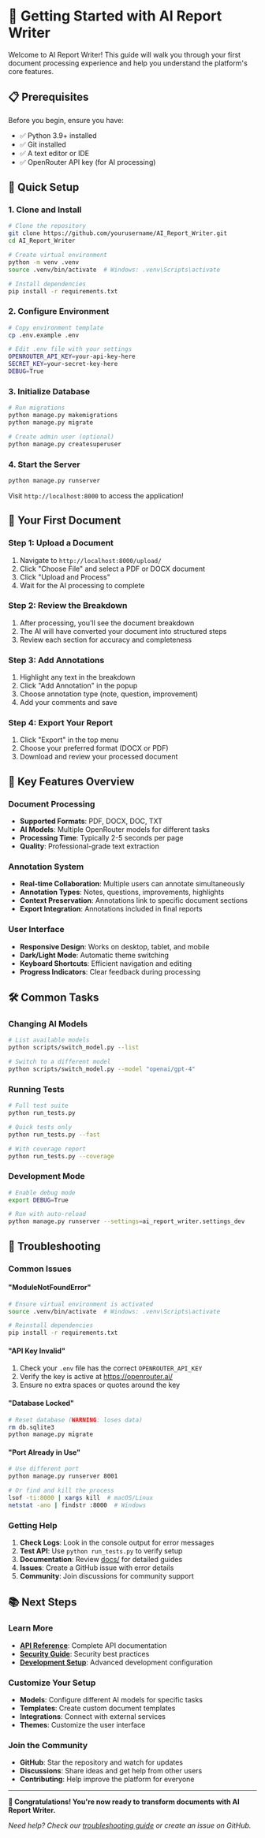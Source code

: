 # 🚀 Getting Started with AI Report Writer

Welcome to AI Report Writer! This guide will walk you through your first document processing experience and help you understand the platform's core features.

## 📋 Prerequisites

Before you begin, ensure you have:
- ✅ Python 3.9+ installed
- ✅ Git installed
- ✅ A text editor or IDE
- ✅ OpenRouter API key (for AI processing)

## 🏁 Quick Setup

### 1. Clone and Install
```bash
# Clone the repository
git clone https://github.com/yourusername/AI_Report_Writer.git
cd AI_Report_Writer

# Create virtual environment
python -m venv .venv
source .venv/bin/activate  # Windows: .venv\Scripts\activate

# Install dependencies
pip install -r requirements.txt
```

### 2. Configure Environment
```bash
# Copy environment template
cp .env.example .env

# Edit .env file with your settings
OPENROUTER_API_KEY=your-api-key-here
SECRET_KEY=your-secret-key-here
DEBUG=True
```

### 3. Initialize Database
```bash
# Run migrations
python manage.py makemigrations
python manage.py migrate

# Create admin user (optional)
python manage.py createsuperuser
```

### 4. Start the Server
```bash
python manage.py runserver
```

Visit `http://localhost:8000` to access the application!

## 🎯 Your First Document

### Step 1: Upload a Document
1. Navigate to `http://localhost:8000/upload/`
2. Click "Choose File" and select a PDF or DOCX document
3. Click "Upload and Process"
4. Wait for the AI processing to complete

### Step 2: Review the Breakdown
1. After processing, you'll see the document breakdown
2. The AI will have converted your document into structured steps
3. Review each section for accuracy and completeness

### Step 3: Add Annotations
1. Highlight any text in the breakdown
2. Click "Add Annotation" in the popup
3. Choose annotation type (note, question, improvement)
4. Add your comments and save

### Step 4: Export Your Report
1. Click "Export" in the top menu
2. Choose your preferred format (DOCX or PDF)
3. Download and review your processed document

## 🔧 Key Features Overview

### Document Processing
- **Supported Formats**: PDF, DOCX, DOC, TXT
- **AI Models**: Multiple OpenRouter models for different tasks
- **Processing Time**: Typically 2-5 seconds per page
- **Quality**: Professional-grade text extraction

### Annotation System
- **Real-time Collaboration**: Multiple users can annotate simultaneously
- **Annotation Types**: Notes, questions, improvements, highlights
- **Context Preservation**: Annotations link to specific document sections
- **Export Integration**: Annotations included in final reports

### User Interface
- **Responsive Design**: Works on desktop, tablet, and mobile
- **Dark/Light Mode**: Automatic theme switching
- **Keyboard Shortcuts**: Efficient navigation and editing
- **Progress Indicators**: Clear feedback during processing

## 🛠️ Common Tasks

### Changing AI Models
```bash
# List available models
python scripts/switch_model.py --list

# Switch to a different model
python scripts/switch_model.py --model "openai/gpt-4"
```

### Running Tests
```bash
# Full test suite
python run_tests.py

# Quick tests only
python run_tests.py --fast

# With coverage report
python run_tests.py --coverage
```

### Development Mode
```bash
# Enable debug mode
export DEBUG=True

# Run with auto-reload
python manage.py runserver --settings=ai_report_writer.settings_dev
```

## 🚨 Troubleshooting

### Common Issues

#### "ModuleNotFoundError"
```bash
# Ensure virtual environment is activated
source .venv/bin/activate  # Windows: .venv\Scripts\activate

# Reinstall dependencies
pip install -r requirements.txt
```

#### "API Key Invalid"
1. Check your `.env` file has the correct `OPENROUTER_API_KEY`
2. Verify the key is active at https://openrouter.ai/
3. Ensure no extra spaces or quotes around the key

#### "Database Locked"
```bash
# Reset database (WARNING: loses data)
rm db.sqlite3
python manage.py migrate
```

#### "Port Already in Use"
```bash
# Use different port
python manage.py runserver 8001

# Or find and kill the process
lsof -ti:8000 | xargs kill  # macOS/Linux
netstat -ano | findstr :8000  # Windows
```

### Getting Help

1. **Check Logs**: Look in the console output for error messages
2. **Test API**: Use `python run_tests.py` to verify setup
3. **Documentation**: Review [docs/](../docs/) for detailed guides
4. **Issues**: Create a GitHub issue with error details
5. **Community**: Join discussions for community support

## 📚 Next Steps

### Learn More
- **[API Reference](API_REFERENCE.md)**: Complete API documentation
- **[Security Guide](SECURITY.md)**: Security best practices
- **[Development Setup](DEVELOPMENT_SETUP.md)**: Advanced development configuration

### Customize Your Setup
- **Models**: Configure different AI models for specific tasks
- **Templates**: Create custom document templates
- **Integrations**: Connect with external services
- **Themes**: Customize the user interface

### Join the Community
- **GitHub**: Star the repository and watch for updates
- **Discussions**: Share ideas and get help from other users
- **Contributing**: Help improve the platform for everyone

---

**🎉 Congratulations! You're now ready to transform documents with AI Report Writer.**

*Need help? Check our [troubleshooting guide](#-troubleshooting) or create an issue on GitHub.*
